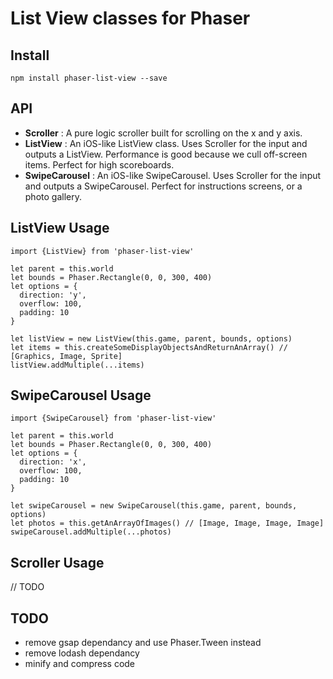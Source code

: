 # List View classes for Phaser

## Install
`npm install phaser-list-view --save`

## API
- **Scroller** : A pure logic scroller built for scrolling on the x and y axis.
- **ListView** : An iOS-like ListView class. Uses Scroller for the input and outputs a ListView. Performance is good because we cull off-screen items.
Perfect for high scoreboards.
- **SwipeCarousel** : An iOS-like SwipeCarousel. Uses Scroller for the input and outputs a SwipeCarousel. Perfect for instructions screens, or a photo gallery.

## ListView Usage
```
import {ListView} from 'phaser-list-view'

let parent = this.world
let bounds = Phaser.Rectangle(0, 0, 300, 400)
let options = {
  direction: 'y',
  overflow: 100,
  padding: 10
}

let listView = new ListView(this.game, parent, bounds, options)
let items = this.createSomeDisplayObjectsAndReturnAnArray() // [Graphics, Image, Sprite]
listView.addMultiple(...items)
```

## SwipeCarousel Usage
```
import {SwipeCarousel} from 'phaser-list-view'

let parent = this.world
let bounds = Phaser.Rectangle(0, 0, 300, 400)
let options = {
  direction: 'x',
  overflow: 100,
  padding: 10
}

let swipeCarousel = new SwipeCarousel(this.game, parent, bounds, options)
let photos = this.getAnArrayOfImages() // [Image, Image, Image, Image]
swipeCarousel.addMultiple(...photos)
```

## Scroller Usage
// TODO

## TODO
- remove gsap dependancy and use Phaser.Tween instead
- remove lodash dependancy
- minify and compress code
